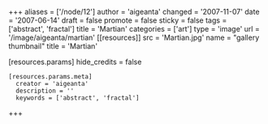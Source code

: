 +++
aliases = ['/node/12']
author = 'aigeanta'
changed = '2007-11-07'
date = '2007-06-14'
draft = false
promote = false
sticky = false
tags = ['abstract', 'fractal']
title = 'Martian'
categories = ['art']
type = 'image'
url = '/image/aigeanta/martian'
[[resources]]
  src = 'Martian.jpg'
  name = "gallery thumbnail"
  title = 'Martian'

  [resources.params]
    hide_credits = false

    [resources.params.meta]
      creator = 'aigeanta'
      description = ''
      keywords = ['abstract', 'fractal']
+++
